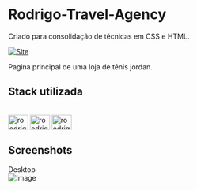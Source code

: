 # Rodrigo-Travel-Agency
Criado para consolidação de técnicas em CSS e HTML.


<a link href="https://roodrigoomendes.github.io/Rodrigo-Travel-Agency/" target="_blank">![Site](https://shields.io/badge/acessar-Site-green?&style=for-the-badge)</a>



Pagina principal de uma loja de tênis jordan.




## Stack utilizada
<div style="display: inline_block"><br>
  <img align="center" alt="roodrigoomendes-CSS" height="30" width="40" src="https://cdn.jsdelivr.net/gh/devicons/devicon/icons/css3/css3-original.svg">
  <img align="center" alt="roodrigoomendes-HTML" height="30" width="40" src="https://cdn.jsdelivr.net/gh/devicons/devicon/icons/html5/html5-original.svg">
  <img align="center" alt="roodrigoomendes-Javascript" height="30" width="40" src="https://cdn.jsdelivr.net/gh/devicons/devicon/icons/javascript/javascript-original.svg">

  
</div>

## Screenshots

Desktop
<br>
![image](https://user-images.githubusercontent.com/54471790/211071868-2ec04c5b-da2f-4b81-9e74-2ec902f0d987.png)
